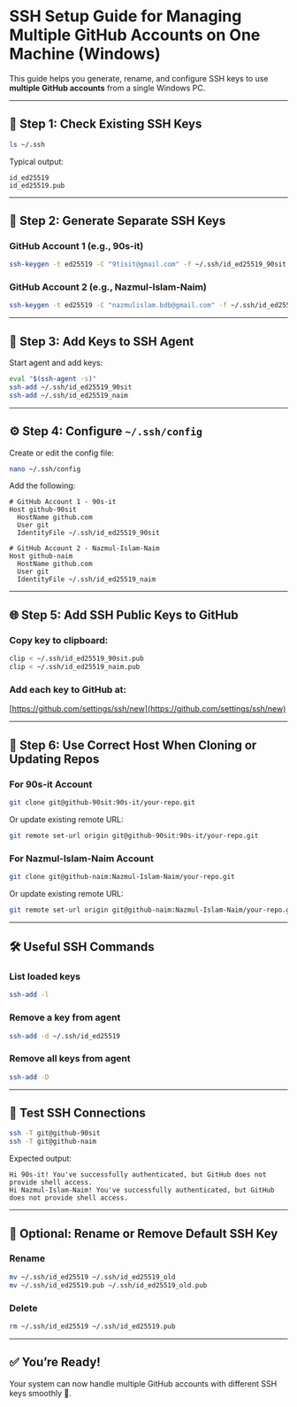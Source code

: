 
# SSH Setup Guide for Managing Multiple GitHub Accounts on One Machine (Windows)

This guide helps you generate, rename, and configure SSH keys to use **multiple GitHub accounts** from a single Windows PC.

---

## 📁 Step 1: Check Existing SSH Keys

```bash
ls ~/.ssh
```

Typical output:

```
id_ed25519
id_ed25519.pub
```

---

## 🔑 Step 2: Generate Separate SSH Keys

### GitHub Account 1 (e.g., 90s-it)

```bash
ssh-keygen -t ed25519 -C "9tisit@gmail.com" -f ~/.ssh/id_ed25519_90sit
```

### GitHub Account 2 (e.g., Nazmul-Islam-Naim)

```bash
ssh-keygen -t ed25519 -C "nazmulislam.bdb@gmail.com" -f ~/.ssh/id_ed25519_naim
```

---

## 🔐 Step 3: Add Keys to SSH Agent

Start agent and add keys:

```bash
eval "$(ssh-agent -s)"
ssh-add ~/.ssh/id_ed25519_90sit
ssh-add ~/.ssh/id_ed25519_naim
```

---

## ⚙️ Step 4: Configure `~/.ssh/config`

Create or edit the config file:

```bash
nano ~/.ssh/config
```

Add the following:

```ssh
# GitHub Account 1 - 90s-it
Host github-90sit
  HostName github.com
  User git
  IdentityFile ~/.ssh/id_ed25519_90sit

# GitHub Account 2 - Nazmul-Islam-Naim
Host github-naim
  HostName github.com
  User git
  IdentityFile ~/.ssh/id_ed25519_naim
```

---

## 🌐 Step 5: Add SSH Public Keys to GitHub

### Copy key to clipboard:

```bash
clip < ~/.ssh/id_ed25519_90sit.pub
clip < ~/.ssh/id_ed25519_naim.pub
```

### Add each key to GitHub at:

[https://github.com/settings/ssh/new](https://github.com/settings/ssh/new)

---

## 🚀 Step 6: Use Correct Host When Cloning or Updating Repos

### For 90s-it Account

```bash
git clone git@github-90sit:90s-it/your-repo.git
```

Or update existing remote URL:

```bash
git remote set-url origin git@github-90sit:90s-it/your-repo.git
```

### For Nazmul-Islam-Naim Account

```bash
git clone git@github-naim:Nazmul-Islam-Naim/your-repo.git
```

Or update existing remote URL:

```bash
git remote set-url origin git@github-naim:Nazmul-Islam-Naim/your-repo.git
```

---

## 🛠 Useful SSH Commands

### List loaded keys

```bash
ssh-add -l
```

### Remove a key from agent

```bash
ssh-add -d ~/.ssh/id_ed25519
```

### Remove all keys from agent

```bash
ssh-add -D
```

---

## 🧪 Test SSH Connections

```bash
ssh -T git@github-90sit
ssh -T git@github-naim
```

Expected output:

```
Hi 90s-it! You've successfully authenticated, but GitHub does not provide shell access.
Hi Nazmul-Islam-Naim! You've successfully authenticated, but GitHub does not provide shell access.
```

---

## 🧹 Optional: Rename or Remove Default SSH Key

### Rename

```bash
mv ~/.ssh/id_ed25519 ~/.ssh/id_ed25519_old
mv ~/.ssh/id_ed25519.pub ~/.ssh/id_ed25519_old.pub
```

### Delete

```bash
rm ~/.ssh/id_ed25519 ~/.ssh/id_ed25519.pub
```

---

## ✅ You’re Ready!

Your system can now handle multiple GitHub accounts with different SSH keys smoothly 🎉.
